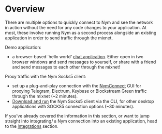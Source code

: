 # Overview

There are multiple options to quickly connect to Nym and see the network in action without the need for any code changes to your application. At most, these involve running Nym as a second process alongside an existing application in order to send traffic through the mixnet.  

Demo application:
* a browser-based 'hello world' [chat application](https://chat-demo.nymtech.net). Either open in two browser windows and send messages to yourself, or share with a friend and send messages to each other through the mixnet!

Proxy traffic with the Nym Socks5 client:
* set up a plug-and-play connection with the [NymConnect](./nymconnect-gui.md) GUI for proxying Telegram, Electrum, Keybase or Blockstream Green traffic through the mixnet (~2 minutes). 
* [Download and run](./socks-proxy.md) the Nym Socks5 client via the CLI, for other desktop applications with SOCKS5 connection options (~30 minutes).

If you've already covered the information in this section, or want to jump straight into integrating/ a Nym connection into an existing application, head to the [Integrations](../integrations/integration-options.md) section. 
